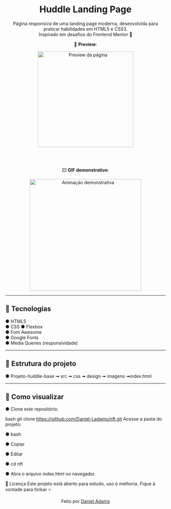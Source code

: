 <h1 align="center">Huddle Landing Page</h1>

<p align="center">
  Página responsiva de uma landing page moderna, desenvolvida para praticar habilidades em HTML5 e CSS3. <br>
  Inspirado em desafios do Frontend Mentor 🚀
</p>

<div align="center">
  
  📸 <strong>Preview</strong>:
  
  <img src="src/design/desktop-design.jpg" alt="Preview da página" width="300px">

  <br><br>
  
  🎞️ <strong>GIF demonstrativo</strong>:
  
  <!-- Substitua abaixo pelo seu GIF, se tiver -->
  <img src="src/design/animacaosite.gif" alt="Animação demonstrativa" width="350px">

</div>

---

## 🚀 Tecnologias

● HTML5  
● CSS
● Flexbox  
● Font Awesome  
● Google Fonts  
● Media Queries (responsividade)  

---

## 📁 Estrutura do projeto

● Projeto-huddle-base ➟ src ➟ css ➟ design ➟ imagens ➟index.html

---

## 📌 Como visualizar

● Clone este repositório:
   
bash
   git clone https://github.com/Daniel-Ladams/nft.git
Acesse a pasta do projeto:

● bash

● Copiar

● Editar

● cd nft

● Abra o arquivo index.html no navegador.

📄 Licença
Este projeto está aberto para estudo, uso e melhoria. Fique à vontade para forkar ⭐

<p align="center">Feito por <a href="https://github.com/Daniel-Ladams" target="_blank">Daniel Adams</a></p>
